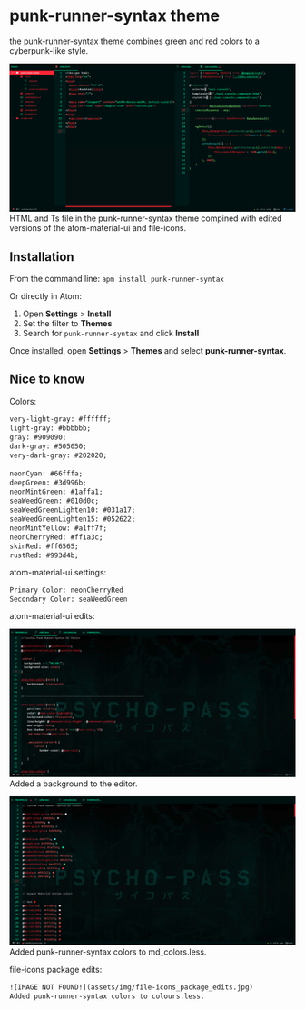 # punk-runner-syntax theme

the punk-runner-syntax theme combines green and red colors to a cyberpunk-like style.


![IMAGE NOT FOUND!](assets/img/preview.jpg)
HTML and Ts file in the punk-runner-syntax theme compined with edited versions of the atom-material-ui and file-icons.

## Installation

From the command line: `apm install punk-runner-syntax`

Or directly in Atom:

1. Open __Settings__ > __Install__
2. Set the filter to __Themes__
3. Search for `punk-runner-syntax` and click __Install__

Once installed, open __Settings__ > __Themes__ and select __punk-runner-syntax__.

## Nice to know

Colors:

    very-light-gray: #ffffff;
    light-gray: #bbbbbb;
    gray: #909090;
    dark-gray: #505050;
    very-dark-gray: #202020;

    neonCyan: #66fffa;
    deepGreen: #3d996b;
    neonMintGreen: #1affa1;
    seaWeedGreen: #010d0c;
    seaWeedGreenLighten10: #031a17;
    seaWeedGreenLighten15: #052622;
    neonMintYellow: #a1ff7f;
    neonCherryRed: #ff1a3c;
    skinRed: #ff6565;
    rustRed: #993d4b;

atom-material-ui settings:

    Primary Color: neonCherryRed
    Secondary Color: seaWeedGreen

atom-material-ui edits:

![IMAGE NOT FOUND!](assets/img/atom-material-ui_edits.jpg)
    Added a background to the editor.

![IMAGE NOT FOUND!](assets/img/atom-material-ui_edits_2.jpg)
    Added punk-runner-syntax colors to md_colors.less.


file-icons package edits:

    ![IMAGE NOT FOUND!](assets/img/file-icons_package_edits.jpg)
    Added punk-runner-syntax colors to colours.less.
